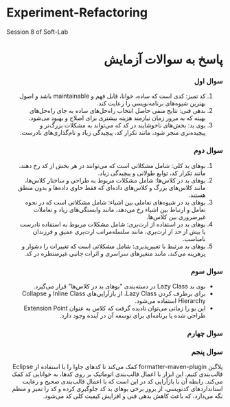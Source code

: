 # Experiment-Refactoring
Session 8 of Soft-Lab
<div dir="rtl">

# پاسخ به سوالات آزمایش
### سوال اول
1.	کد تمیز: کدی است که ساده، خوانا، قابل فهم و maintainable باشد و اصول بهترین شیوه‌های برنامه‌نویسی را رعایت کند.
2.	بدهی فنی: نتایج منفی حاصل انتخاب راه‌حل‌های ساده به جای راه‌حل‌های بهینه که به مرور زمان نیازمند هزینه بیشتری برای اصلاح و بهبود می‌شود.
3.	بوی بد: بخش‌های ناخوشایند در کد که می‌تواند به مشکلات بزرگ‌تر و پیچیده‌تری منجر شود، مانند تکرار کد، پیچیدگی زیاد و نام‌گذاری‌های نادرست.


 ### سوال دوم
1.	بوهای بد کلی: شامل مشکلاتی است که می‌توانند در هر بخش از کد رخ دهند، مانند تکرار کد، توابع طولانی و پیچیدگی زیاد.
2.	بوهای بد در کلاس‌ها: شامل مشکلات مربوط به طراحی و ساختار کلاس‌ها، مانند کلاس‌های بزرگ و کلاس‌های داده‌ای که فقط حاوی داده‌ها و بدون منطق هستند.
3.	بوهای بد در شیوه‌های تعاملی بین اشیاء: شامل مشکلاتی است که در نحوه تعامل و ارتباط بین اشیاء رخ می‌دهد، مانند وابستگی‌های زیاد و تعاملات غیرضروری بین کلاس‌ها.
4.	بوهای بد در استفاده از ارث‌بری: شامل مشکلات مربوط به استفاده نادرست یا بیش از حد از ارث‌بری، مانند سلسله‌مراتب ارث‌بری عمیق و فرزندان نامناسب.
5.	بوهای بد مرتبط با تغییرپذیری: شامل مشکلاتی است که تغییرات را دشوار و پرهزینه می‌کند، مانند متغیرهای سراسری و اثرات جانبی غیرمنتظره در کد.


 ### سوال سوم
-	بوی بد Lazy Class در دسته‌بندی "بوهای بد در کلاس‌ها" قرار می‌گیرد.
- برای برطرف کردن Lazy Class، از بازآرایی‌های Inline Class و Collapse Hierarchy استفاده می‌شود.
- این بو را زمانی می‌توان نادیده گرفت که کلاس به عنوان Extension Point طراحی شده یا برنامه‌ای برای توسعه آن در آینده وجود دارد.


 ### سوال چهارم
 

 ### سوال پنجم
پلاگین formatter-maven-plugin کمک می‌کند تا کدهای جاوا را با استفاده از Eclipse قالب‌بندی کنیم. این ابزار با اعمال قالب‌بندی اتوماتیک بر روی کدها، به خوانایی کد کمک می‌کند. رابطه آن با بازآرایی کد در این است که با اعمال قالب‌بندی صحیح و رعایت استانداردهای کدنویسی، از بروز برخی بوهای بد کد جلوگیری کرده و کد را تمیز و منظم نگه می‌دارد، که باعث کاهش بدهی فنی و افزایش کیفیت کلی کد می‌شود.
 
 </div>
